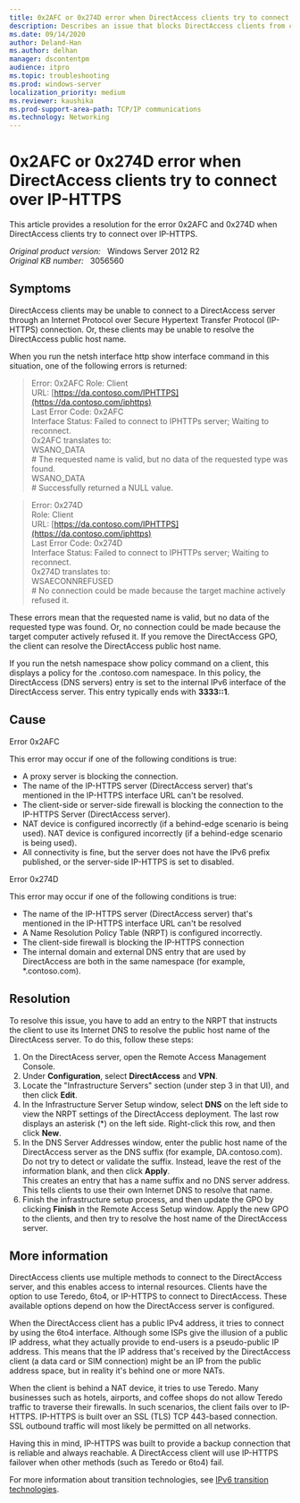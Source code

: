 ```yaml
---
title: 0x2AFC or 0x274D error when DirectAccess clients try to connect over IP-HTTPS
description: Describes an issue that blocks DirectAccess clients from connecting to a DirectAccess server in Windows Server 2012. Error 0x2AFC or 0x274D is triggered in this situation. A resolution is provided.
ms.date: 09/14/2020
author: Deland-Han
ms.author: delhan 
manager: dscontentpm
audience: itpro
ms.topic: troubleshooting
ms.prod: windows-server
localization_priority: medium
ms.reviewer: kaushika
ms.prod-support-area-path: TCP/IP communications
ms.technology: Networking
---
```

# 0x2AFC or 0x274D error when DirectAccess clients try to connect over IP-HTTPS

This article provides a resolution for the error 0x2AFC and 0x274D when DirectAccess clients try to connect over IP-HTTPS.

_Original product version:_ &nbsp; Windows Server 2012 R2  
_Original KB number:_ &nbsp; 3056560

## Symptoms

DirectAccess clients may be unable to connect to a DirectAccess server through an Internet Protocol over Secure Hypertext Transfer Protocol (IP-HTTPS) connection. Or, these clients may be unable to resolve the DirectAccess public host name.

When you run the netsh interface http show interface command in this situation, one of the following errors is returned:

>Error: 0x2AFC
 Role: Client  
 URL: [https://da.contoso.com/IPHTTPS](https://da.contoso.com/iphttps)  
 Last Error Code: 0x2AFC  
 Interface Status: Failed to connect to IPHTTPs server; Waiting to reconnect.  
 0x2AFC translates to:  
 WSANO_DATA  
 \# The requested name is valid, but no data of the requested type was found.  
 WSANO_DATA  
 \# Successfully returned a NULL value.

>Error: 0x274D  
 Role: Client  
 URL: [https://da.contoso.com/IPHTTPS](https://da.contoso.com/iphttps)  
 Last Error Code: 0x274D  
 Interface Status: Failed to connect to IPHTTPs server; Waiting to reconnect.  
 0x274D translates to:  
 WSAECONNREFUSED  
 \# No connection could be made because the target machine actively refused it.

These errors mean that the requested name is valid, but no data of the requested type was found. Or, no connection could be made because the target computer actively refused it. If you remove the DirectAccess GPO, the client can resolve the DirectAccess public host name.

If you run the netsh namespace show policy command on a client, this displays a policy for the .contoso.com namespace. In this policy, the DirectAccess (DNS servers) entry is set to the internal IPv6 interface of the DirectAccess server. This entry typically ends with **3333::1**.

## Cause

Error 0x2AFC 

This error may occur if one of the following conditions is true: 
- A proxy server is blocking the connection.
- The name of the IP-HTTPS server (DirectAccess server) that's mentioned in the IP-HTTPS interface URL can't be resolved. 
- The client-side or server-side firewall is blocking the connection to the IP-HTTPS Server (DirectAccess server). 
- NAT device is configured incorrectly (if a behind-edge scenario is being used). NAT device is configured incorrectly (if a behind-edge scenario is being used). 
- All connectivity is fine, but the server does not have the IPv6 prefix published, or the server-side IP-HTTPS is set to disabled.

Error 0x274D 

This error may occur if one of the following conditions is true:
- The name of the IP-HTTPS server (DirectAccess server) that's mentioned in the IP-HTTPS interface URL can't be resolved 
- A Name Resolution Policy Table (NRPT) is configured incorrectly.
- The client-side firewall is blocking the IP-HTTPS connection 
- The internal domain and external DNS entry that are used by DirectAccess are both in the same namespace (for example, *.contoso.com).

## Resolution

To resolve this issue, you have to add an entry to the NRPT that instructs the client to use its Internet DNS to resolve the public host name of the DirectAcess server. To do this, follow these steps:
1. On the DirectAcess server, open the Remote Access Management Console.
2. Under **Configuration**, select **DirectAccess** and **VPN**.
3. Locate the "Infrastructure Servers" section (under step 3 in that UI), and then click **Edit**.
4. In the Infrastructure Server Setup window, select **DNS**  on the left side to view the NRPT settings of the DirectAccess deployment. The last row displays an asterisk (*) on the left side. Right-click this row, and then click **New**.
5. In the DNS Server Addresses window, enter the public host name of the DirectAccess server as the DNS suffix (for example, DA.contoso.com). Do not try to detect or validate the suffix. Instead, leave the rest of the information blank, and then click **Apply**.  
This creates an entry that has a name suffix and no DNS server address. This tells clients to use their own Internet DNS to resolve that name. 
1. Finish the infrastructure setup process, and then update the GPO by clicking **Finish**  in the Remote Access Setup window. Apply the new GPO to the clients, and then try to resolve the host name of the DirectAccess server.

## More information

DirectAccess clients use multiple methods to connect to the DirectAccess server, and this enables access to internal resources. Clients have the option to use Teredo, 6to4, or IP-HTTPS to connect to DirectAccess. These available options depend on how the DirectAccess server is configured.

When the DirectAccess client has a public IPv4 address, it tries to connect by using the 6to4 interface. Although some ISPs give the illusion of a public IP address, what they actually provide to end-users is a pseudo-public IP address. This means that the IP address that's received by the DirectAccess client (a data card or SIM connection) might be an IP from the public address space, but in reality it's behind one or more NATs.

When the client is behind a NAT device, it tries to use Teredo. Many businesses such as hotels, airports, and coffee shops do not allow Teredo traffic to traverse their firewalls. In such scenarios, the client fails over to IP-HTTPS. IP-HTTPS is built over an SSL (TLS) TCP 443-based connection. SSL outbound traffic will most likely be permitted on all networks.

Having this in mind, IP-HTTPS was built to provide a backup connection that is reliable and always reachable. A DirectAccess client will use IP-HTTPS failover when other methods (such as Teredo or 6to4) fail.

For more information about transition technologies, see [IPv6 transition technologies](https://technet.microsoft.com/library/bb726951.aspx).
